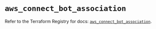 # `aws_connect_bot_association`

Refer to the Terraform Registry for docs: [`aws_connect_bot_association`](https://registry.terraform.io/providers/hashicorp/aws/5.59.0/docs/resources/connect_bot_association).
